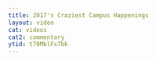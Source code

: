 ```yaml
---
title: 2017's Craziest Campus Happenings
layout: video
cat: videos
cat2: commentary
ytid: t70MblFx7bk
---
```

